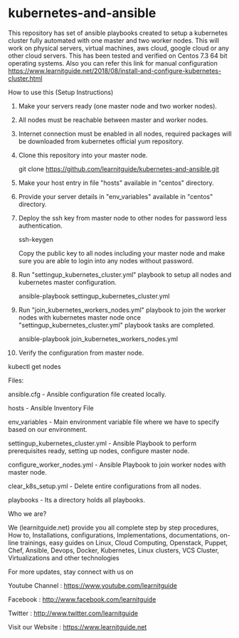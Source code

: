 # kubernetes-and-ansible
This repository has set of ansible playbooks created to setup a kubernetes cluster fully automated with one master and two worker nodes. This will work on physical servers, virtual machines, aws cloud, google cloud or any other cloud servers. This has been tested and verified on Centos 7.3 64 bit operating systems. Also you can refer this link for manual configuration https://www.learnitguide.net/2018/08/install-and-configure-kubernetes-cluster.html

How to use this (Setup Instructions)

1. Make your servers ready (one master node and two worker nodes).
2. All nodes must be reachable between master and worker nodes.
3. Internet connection must be enabled in all nodes, required packages will be downloaded from kubernetes official yum repository.
4. Clone this repository into your master node.
   
   git clone https://github.com/learnitguide/kubernetes-and-ansible.git
   
5. Make your host entry in file "hosts" available in "centos" directory.
6. Provide your server details in "env_variables" available in "centos" directory.
7. Deploy the ssh key from master node to other nodes for password less authentication.

   ssh-keygen
   
   Copy the public key to all nodes including your master node and make sure you are able to login into any nodes without password.
   
8. Run "settingup_kubernetes_cluster.yml" playbook to setup all nodes and kubernetes master configuration.

   ansible-playbook settingup_kubernetes_cluster.yml
   
9. Run "join_kubernetes_workers_nodes.yml" playbook to join the worker nodes with kubernetes master node once "settingup_kubernetes_cluster.yml" playbook tasks are completed.

   ansible-playbook join_kubernetes_workers_nodes.yml

10. Verify the configuration from master node.

   kubectl get nodes

Files:

ansible.cfg - Ansible configuration file created locally.

hosts - Ansible Inventory File

env_variables - Main environment variable file where we have to specify based on our environment.

settingup_kubernetes_cluster.yml - Ansible Playbook to perform prerequisites ready, setting up nodes, configure master node.

configure_worker_nodes.yml - Ansible Playbook to join worker nodes with master node.

clear_k8s_setup.yml - Delete entire configurations from all nodes.

playbooks - Its a directory holds all playbooks.

Who we are?

We (learnitguide.net) provide you all complete step by step procedures, How to, Installations, configurations, Implementations, documentations, on-line trainings, easy guides on Linux, Cloud Computing, Openstack, Puppet, Chef, Ansible, Devops, Docker, Kubernetes, Linux clusters, VCS Cluster, Virtualizations and other technologies

For more updates, stay connect with us on

Youtube Channel : https://www.youtube.com/learnitguide

Facebook : http://www.facebook.com/learnitguide

Twitter : http://www.twitter.com/learnitguide

Visit our Website : https://www.learnitguide.net

